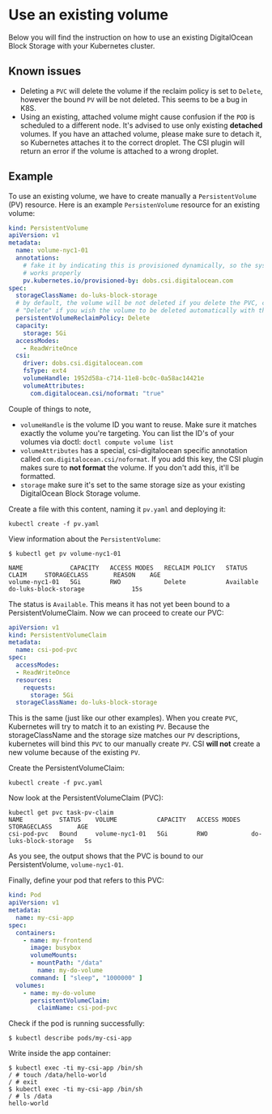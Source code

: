 # Use an existing volume

Below you will find the instruction on how to use an existing DigitalOcean Block
Storage with your Kubernetes cluster.

## Known issues

* Deleting a `PVC` will delete the volume if the reclaim policy is set
to `Delete`, however the bound `PV` will be not deleted. This seems to be a
bug in K8S.
* Using an existing, attached volume might cause confusion if the `POD` is
scheduled to a different node. It's advised to use only existing **detached**
volumes. If you have an attached volume, please make sure to detach it, so
Kubernetes attaches it to the correct droplet. The CSI plugin will return an
error if the volume is attached to a wrong droplet.

## Example

To use an existing volume, we have to create manually a `PersistentVolume` (PV)
resource. Here is an example `PersistenVolume` resource for an existing volume:

```yaml
kind: PersistentVolume
apiVersion: v1
metadata:
  name: volume-nyc1-01
  annotations:
    # fake it by indicating this is provisioned dynamically, so the system
    # works properly
    pv.kubernetes.io/provisioned-by: dobs.csi.digitalocean.com
spec:
  storageClassName: do-luks-block-storage
  # by default, the volume will be not deleted if you delete the PVC, change to
  # "Delete" if you wish the volume to be deleted automatically with the PVC
  persistentVolumeReclaimPolicy: Delete
  capacity:
    storage: 5Gi
  accessModes:
    - ReadWriteOnce
  csi:
    driver: dobs.csi.digitalocean.com
    fsType: ext4
    volumeHandle: 1952d58a-c714-11e8-bc0c-0a58ac14421e
    volumeAttributes:
      com.digitalocean.csi/noformat: "true"
```

Couple of things to note,

* `volumeHandle` is the volume ID you want to reuse. Make sure it matches exactly the volume you're targeting. You can list the ID's of your volumes via doctl: `doctl compute volume list`
* `volumeAttributes` has a special, csi-digitalocean specific annotation called `com.digitalocean.csi/noformat`. If you add this key, the CSI plugin makes sure to **not format** the volume. If you don't add this, it'll be formatted.
* `storage` make sure it's set to the same storage size as your existing DigitalOcean Block Storage volume.

Create a file with this content, naming it `pv.yaml` and deploying it:

```
kubectl create -f pv.yaml
```

View information about the `PersistentVolume`:

```
$ kubectl get pv volume-nyc1-01

NAME             CAPACITY   ACCESS MODES   RECLAIM POLICY   STATUS      CLAIM     STORAGECLASS       REASON    AGE
volume-nyc1-01   5Gi        RWO            Delete           Available             do-luks-block-storage             15s
```

The status is `Available`. This means it has not yet been bound to a
PersistentVolumeClaim. Now we can proceed to create our PVC:


```yaml
apiVersion: v1
kind: PersistentVolumeClaim
metadata:
  name: csi-pod-pvc
spec:
  accessModes:
  - ReadWriteOnce
  resources:
    requests:
      storage: 5Gi
  storageClassName: do-luks-block-storage
```

This is the same (just like our other examples). When you create `PVC`,
Kubernetes will try to match it to an existing `PV`. Because the
storageClassName and the storage size matches our `PV` descriptions, kubernetes
will bind this `PVC` to our manually create `PV`. CSI **will not** create a new
volume because of the existing `PV`.

Create the PersistentVolumeClaim:

```
kubectl create -f pvc.yaml
```

Now look at the PersistentVolumeClaim (PVC):

```
kubectl get pvc task-pv-claim
NAME          STATUS    VOLUME           CAPACITY   ACCESS MODES   STORAGECLASS       AGE
csi-pod-pvc   Bound     volume-nyc1-01   5Gi        RWO            do-luks-block-storage   5s
```

As you see, the output shows that the PVC is bound to our PersistentVolume, `volume-nyc1-01`.

Finally, define your pod that refers to this PVC:

```yaml
kind: Pod
apiVersion: v1
metadata:
  name: my-csi-app
spec:
  containers:
    - name: my-frontend
      image: busybox
      volumeMounts:
      - mountPath: "/data"
        name: my-do-volume
      command: [ "sleep", "1000000" ]
  volumes:
    - name: my-do-volume
      persistentVolumeClaim:
        claimName: csi-pod-pvc 
```


Check if the pod is running successfully:


```
$ kubectl describe pods/my-csi-app
```

Write inside the app container:

```
$ kubectl exec -ti my-csi-app /bin/sh
/ # touch /data/hello-world
/ # exit
$ kubectl exec -ti my-csi-app /bin/sh
/ # ls /data
hello-world
```
